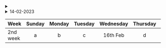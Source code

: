 <details>
  <summary></summary>
  [Link]()
  
  ##### 
  
</details>


<details>
  <summary>14-02-2023</summary>
  
  - Compare the time series with and without strategy
  - Find evidences by looking manually
  - how to get control
  - two different research qns: one how much one is interating with other external accounts, coordianted effort to target the account
  
  ##### 
  
</details>


| Week      | Sunday | Monday | Tuesday | Wednesday        | Thursday | Friday | Saturday |
| :---      | :----: |  :---: |  :---:  |  :---:           |  :---:   |  :---: | ---:     |
| 2nd week  |    a   |   b    |  c      | 16th Feb | d        | e      | f        |

